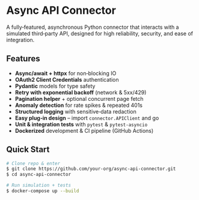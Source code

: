 # Async API Connector

A fully‑featured, asynchronous Python connector that interacts with a simulated third‑party API, designed for high reliability, security, and ease of integration.

## Features
- **Async/await + httpx** for non‑blocking IO
- **OAuth2 Client Credentials** authentication
- **Pydantic** models for type safety
- **Retry with exponential backoff** (network & 5xx/429)
- **Pagination helper** + optional concurrent page fetch
- **Anomaly detection** for rate spikes & repeated 401s
- **Structured logging** with sensitive‑data redaction
- **Easy plug‑in design** – import `connector.APIClient` and go
- **Unit & integration tests** with `pytest` & `pytest‑asyncio`
- **Dockerized** development & CI pipeline (GitHub Actions)

## Quick Start
```bash
# Clone repo & enter
$ git clone https://github.com/your-org/async-api-connector.git
$ cd async-api-connector

# Run simulation + tests
$ docker-compose up --build